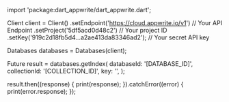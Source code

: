 import 'package:dart_appwrite/dart_appwrite.dart';

Client client = Client()
  .setEndpoint('https://cloud.appwrite.io/v1') // Your API Endpoint
  .setProject('5df5acd0d48c2') // Your project ID
  .setKey('919c2d18fb5d4...a2ae413da83346ad2'); // Your secret API key

Databases databases = Databases(client);

Future result = databases.getIndex(
  databaseId: '[DATABASE_ID]',
  collectionId: '[COLLECTION_ID]',
  key: '',
);

result.then((response) {
  print(response);
}).catchError((error) {
  print(error.response);
});
